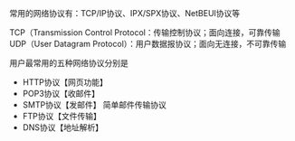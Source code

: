 常用的网络协议有：TCP/IP协议、IPX/SPX协议、NetBEUI协议等

TCP（Transmission Control Protocol：传输控制协议；面向连接，可靠传输
UDP（User Datagram Protocol）：用户数据报协议；面向无连接，不可靠传输

用户最常用的五种网络协议分别是
+ HTTP协议【网页功能】
+ POP3协议【收邮件】
+ SMTP协议【发邮件】 简单邮件传输协议
+ FTP协议【文件传输】
+ DNS协议【地址解析】